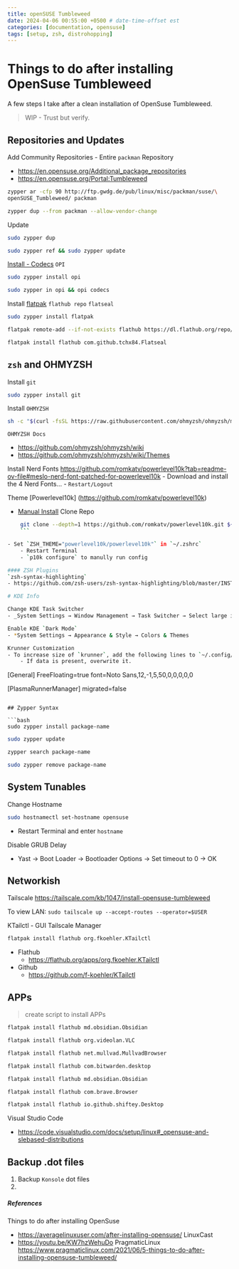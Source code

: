 ```yaml
---
title: openSUSE Tumbleweed
date: 2024-04-06 00:55:00 +0500 # date-time-offset est
categories: [documentation, opensuse]
tags: [setup, zsh, distrohopping]
---
```

# Things to do after installing OpenSuse Tumbleweed

A few steps I take after a clean installation of OpenSuse Tumbleweed. 
> WIP - Trust but verify. 


## Repositories and Updates

Add Community Repositories - Entire `packman` Repository 
- https://en.opensuse.org/Additional_package_repositories
- https://en.opensuse.org/Portal:Tumbleweed
```zsh
zypper ar -cfp 90 http://ftp.gwdg.de/pub/linux/misc/packman/suse/\
openSUSE_Tumbleweed/ packman

zypper dup --from packman --allow-vendor-change
```

Update
```zsh
sudo zypper dup
```

```bash
sudo zypper ref && sudo zypper update
```

[Install  - Codecs](https://en.opensuse.org/SDB:Installing_codecs_from_Packman_repositories) `OPI`
```bash
sudo zypper install opi

sudo zypper in opi && opi codecs
```

Install [flatpak](https://flatpak.org/setup/openSUSE) `flathub repo` `flatseal`
```bash
sudo zypper install flatpak

flatpak remote-add --if-not-exists flathub https://dl.flathub.org/repo/flathub.flatpakrepo

flatpak install flathub com.github.tchx84.Flatseal
```

## `zsh` and OHMYZSH

Install `git`
```zsh
sudo zypper install git
```

Install `OHMYZSH`
```bash
sh -c "$(curl -fsSL https://raw.githubusercontent.com/ohmyzsh/ohmyzsh/master/tools/install.sh)"
```
	OHMYZSH Docs
- https://github.com/ohmyzsh/ohmyzsh/wiki
- https://github.com/ohmyzsh/ohmyzsh/wiki/Themes

Install Nerd Fonts
    https://github.com/romkatv/powerlevel10k?tab=readme-ov-file#meslo-nerd-font-patched-for-powerlevel10k
    - Download and install the 4 Nerd Fonts...
    - `Restart/Logout` 

Theme [Powerlevel10k] (https://github.com/romkatv/powerlevel10k)
- [Manual Install](https://github.com/romkatv/powerlevel10k?tab=readme-ov-file#manual)
	Clone Repo

```bash
    git clone --depth=1 https://github.com/romkatv/powerlevel10k.git ${ZSH_CUSTOM:-$HOME/.oh-my-zsh/custom}/themes/powerlevel10k
    ```

- Set `ZSH_THEME="powerlevel10k/powerlevel10k"` in `~/.zshrc`
    - Restart Terminal
    - `p10k configure` to manully run config

#### ZSH Plugins
`zsh-syntax-highlighting`
- https://github.com/zsh-users/zsh-syntax-highlighting/blob/master/INSTALL.md

# KDE Info 

Change KDE Task Switcher
- _System Settings → Window Management → Task Switcher → Select large icons (without selected window) → Apply_

Enable KDE `Dark Mode`
- *System Settings → Appearance & Style → Colors & Themes

Krunner Customization
- To increase size of `krunner`, add the following lines to `~/.config/krunnerrc`. 
	- If data is present, overwrite it. 
```
[General]
FreeFloating=true
font=Noto Sans,12,-1,5,50,0,0,0,0,0

[PlasmaRunnerManager]
migrated=false
```
 
## Zypper Syntax

```bash
sudo zypper install package-name
```

```bash
sudo zypper update
```

```bash
zypper search package-name
```

```bash
sudo zypper remove package-name
```

## System Tunables

Change Hostname
```zsh
sudo hostnamectl set-hostname opensuse
```
- Restart Terminal and enter `hostname`

Disable GRUB Delay
-  Yast → Boot Loader → Bootloader Options → Set timeout to 0 → OK


## Networkish
Tailscale
https://tailscale.com/kb/1047/install-opensuse-tumbleweed

To view LAN:
`sudo tailscale up --accept-routes --operator=$USER`

KTailctl - GUI Tailscale Manager
```zsh
flatpak install flathub org.fkoehler.KTailctl
```
- Flathub 
	- https://flathub.org/apps/org.fkoehler.KTailctl
- Github
	- https://github.com/f-koehler/KTailctl

## APPs
> create script to install APPs
```zsh
flatpak install flathub md.obsidian.Obsidian

flatpak install flathub org.videolan.VLC

flatpak install flathub net.mullvad.MullvadBrowser

flatpak install flathub com.bitwarden.desktop

flatpak install flathub md.obsidian.Obsidian

flatpak install flathub com.brave.Browser

flatpak install flathub io.github.shiftey.Desktop
```

Visual Studio Code
- https://code.visualstudio.com/docs/setup/linux#_opensuse-and-slebased-distributions
## Backup .dot files
1. Backup `Konsole` dot files
2. 

##### References
Things to do after installing OpenSuse
- https://averagelinuxuser.com/after-installing-opensuse/
LinuxCast
- https://youtu.be/KW7hzWehuDo
PragmaticLinux
https://www.pragmaticlinux.com/2021/06/5-things-to-do-after-installing-opensuse-tumbleweed/
